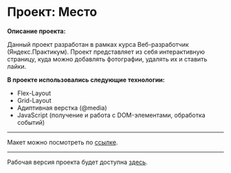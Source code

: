 # Проект: Место

**Описание проекта:**

Данный проект разработан в рамках курса Веб-разработчик (Яндекс.Практикум).
Проект представляет из себя интерактивную страницу, куда можно добавлять фотографии, удалять их и ставить лайки.

**В проекте использовались следующие технологии:**

* Flex-Layout
* Grid-Layout
* Адиптивная верстка (@media)
* JavaScript (получение и работа с DOM-элементами, обработка событий)

____
Макет можно посмотреть по [ссылке](https://www.figma.com/file/2cn9N9jSkmxD84oJik7xL7/JavaScript.-Sprint-4?node-id=0%3A1).

____
Рабочая версия проекта будет доступна [здесь](https://).
